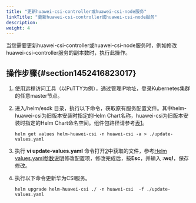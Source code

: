 ```yaml
---
title: "更新huawei-csi-controller或huawei-csi-node服务"
linkTitle: "更新huawei-csi-controller或huawei-csi-node服务"
description: 
weight: 4
---
```


当您需要更新huawei-csi-controller或huawei-csi-node服务时，例如修改huawei-csi-controller服务的副本数时，执行此操作。

## 操作步骤{#section1452416823017}

1.  使用远程访问工具（以PuTTY为例），通过管理IP地址，登录Kubernetes集群的任意master节点。
2.  <a name="li1037712113474"></a>进入/helm/esdk 目录，执行以下命令，获取原有服务配置文件。其中helm-huawei-csi为旧版本安装时指定的Helm Chart名称，huawei-csi为旧版本安装时指定的Helm Chart命名空间。组件包路径请参考[表1](/docs/installation-and-deployment/installation-preparations/downloading-the-huawei-csi-software-package#zh-cn_topic_0150885197_table17200162435412)。

    ```
    helm get values helm-huawei-csi -n huawei-csi -a > ./update-values.yaml
    ```

3.  执行  **vi update-values.yaml**  命令打开[2](#li1037712113474)中获取的文件，参考[Helm values.yaml参数说明](/docs/installation-and-deployment/installing-huawei-csi/installing-huawei-csi-using-helm/parameters-in-the-values-yaml-file-of-helm)修改配置项，修改完成后，按**Esc**，并输入  **:wq!**，保存修改。
4.  执行以下命令更新华为CSI服务。

    ```
    helm upgrade helm-huawei-csi ./ -n huawei-csi  -f ./update-values.yaml
    ```

